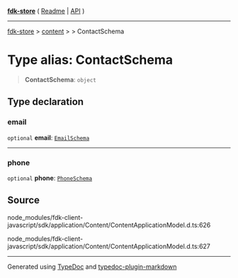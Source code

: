[**fdk-store**](../../../README.md) ( [Readme](../../../README.md) \| [API](../../../API.md) )

---

[fdk-store](../../../API.md) > [content](../../README.md) > [<internal>](../README.md) > ContactSchema

# Type alias: ContactSchema

> **ContactSchema**: `object`

## Type declaration

### email

`optional` **email**: [`EmailSchema`](type-alias.EmailSchema.md)

---

### phone

`optional` **phone**: [`PhoneSchema`](type-alias.PhoneSchema.md)

## Source

node_modules/fdk-client-javascript/sdk/application/Content/ContentApplicationModel.d.ts:626

node_modules/fdk-client-javascript/sdk/application/Content/ContentApplicationModel.d.ts:627

---

Generated using [TypeDoc](https://typedoc.org/) and [typedoc-plugin-markdown](https://www.npmjs.com/package/typedoc-plugin-markdown)
